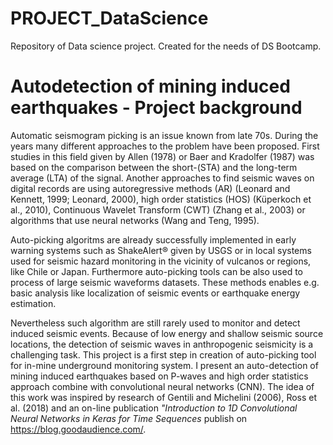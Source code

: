 # PROJECT_DataScience
Repository of Data science project. Created for the needs of DS Bootcamp.


# Autodetection of mining induced earthquakes - Project background
Automatic seismogram picking is an issue known from late 70s. During the years many different approaches to the problem have been proposed. First studies in this field given by Allen (1978) or Baer and Kradolfer (1987) was based on the comparison between the short-(STA) and the long-term average (LTA) of the signal. Another approaches to find seismic waves on digital records are using autoregressive methods (AR) (Leonard and Kennett, 1999; Leonard, 2000), high order statistics (HOS) (Küperkoch et al., 2010), Continuous Wavelet Transform (CWT) (Zhang et al., 2003) or algorithms that use neural networks (Wang and Teng, 1995).

Auto-picking algoritms are already successfully implemented in early warning systems such as ShakeAlert® given by USGS or in local systems used for seismic hazard monitoring in the vicinity of vulcanos or regions, like Chile or Japan. Furthermore auto-picking tools can be also used to process of large seismic waveforms datasets. These methods enables e.g. basic analysis like localization of seismic events or earthquake energy estimation.

Nevertheless such algorithm are still rarely used to monitor and detect induced seismic events. Because of low energy and shallow seismic source locations, the detection of seismic waves in anthropogenic seismicity is a challenging task. This project is a first step in creation of auto-picking tool for in-mine underground monitoring system. I present an auto-detection of mining induced earthquakes based on P-waves and high order statistics approach combine with convolutional neural networks (CNN). The idea of this work was inspired by research of Gentili and Michelini (2006), Ross et al. (2018) and an on-line publication *"Introduction to 1D Convolutional Neural Networks in Keras for Time Sequences* publish on https://blog.goodaudience.com/.

